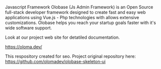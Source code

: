 Javascript Framework
Olobase (Js Admin Framework) is an Open Source full-stack developer framework designed to create fast and easy web applications using Vue.js - Php technologies with allows extensive customizations. Olobase helps you reach your startup goals faster with it's wide software support.

Look at our project web site for detatiled documentation.

https://oloma.dev/

This respository created for seo. Project original repository here: https://github.com/olomadev/olobase-skeleton-ui
